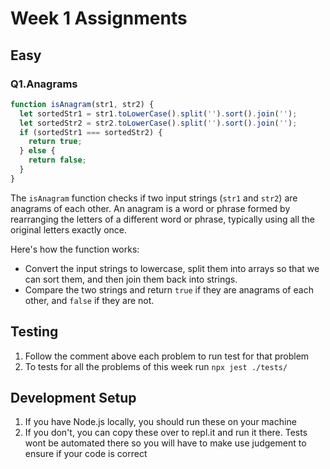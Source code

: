 # Week 1 Assignments

## Easy

### Q1.Anagrams

```js
function isAnagram(str1, str2) {
  let sortedStr1 = str1.toLowerCase().split('').sort().join('');
  let sortedStr2 = str2.toLowerCase().split('').sort().join('');
  if (sortedStr1 === sortedStr2) {
    return true;
  } else {
    return false;
  }
}
```

The `isAnagram` function checks if two input strings (`str1` and `str2`) are anagrams of each other. An anagram is a word or phrase formed by rearranging the letters of a different word or phrase, typically using all the original letters exactly once.

Here's how the function works:

- Convert the input strings to lowercase, split them into arrays so that we can sort them, and then join them back into strings.
- Compare the two strings and return `true` if they are anagrams of each other, and `false` if they are not.

## Testing

1. Follow the comment above each problem to run test for that problem
2. To tests for all the problems of this week run `npx jest ./tests/`

## Development Setup

1. If you have Node.js locally, you should run these on your machine
2. If you don't, you can copy these over to repl.it and run it there. Tests wont be automated there so you will have to make use judgement to ensure if your code is correct
